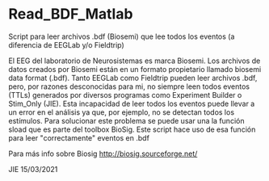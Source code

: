 # Read_BDF_Matlab
Script para leer archivos .bdf (Biosemi) que lee todos los eventos (a diferencia de EEGLab y/o Fieldtrip)

El EEG del laboratorio de Neurosistemas es marca Biosemi. Los archivos de datos creados por Biosemi están en un formato propietario llamado biosemi data format (.bdf).
Tanto EEGLab como Fieldtrip pueden leer archivos .bdf, pero, por razones desconocidas para mi, no siempre leen todos eventos (TTLs) generados por diversos programas 
como Experiment Builder o Stim_Only (JIE). 
Esta incapacidad de leer todos los eventos puede llevar a un error en el análisis ya que, por ejemplo, no se detectan todos los estímulos.
Para solucionar este problema se puede usar una la función sload que es parte del toolbox BioSig.
Este script hace uso de esa función para leer "correctamente" eventos en .bdf

Para más info sobre Biosig
http://biosig.sourceforge.net/

JIE 15/03/2021
